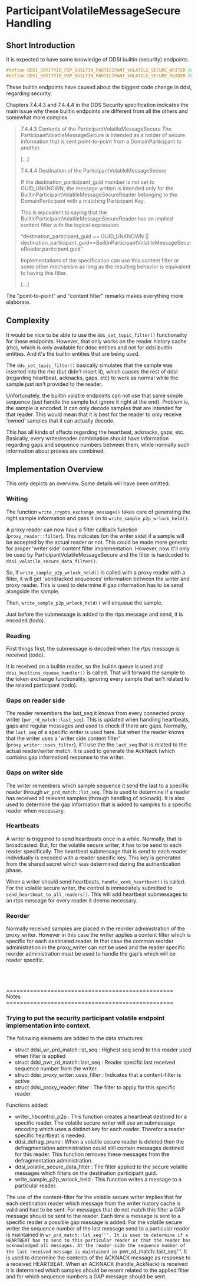 # ParticipantVolatileMessageSecure Handling

## Short Introduction

It is expected to have some knowledge of DDSI builtin (security) endpoints.

```cpp
#define DDSI_ENTITYID_P2P_BUILTIN_PARTICIPANT_VOLATILE_SECURE_WRITER 0xff0202c3
#define DDSI_ENTITYID_P2P_BUILTIN_PARTICIPANT_VOLATILE_SECURE_READER 0xff0202c4
```
These builtin endpoints have caused about the biggest code change in ddsi, regarding security.

Chapters 7.4.4.3 and 7.4.4.4 in the DDS Security specification indicates the main issue why these builtin endpoints are different from all the others and somewhat more complex.

> 7.4.4.3 Contents of the ParticipantVolatileMessageSecure
> The ParticipantVolatileMessageSecure is intended as a holder of secure information that
> is sent point-to-point from a DomainParticipant to another.
>
> [...]
>
> 7.4.4.4 Destination of the ParticipantVolatileMessageSecure
>
> If the destination_participant_guid member is not set to GUID_UNKNOWN, the message written is
> intended only for the BuiltinParticipantVolatileMessageSecureReader belonging to the
> DomainParticipant with a matching Participant Key.
>
> This is equivalent to saying that the BuiltinParticipantVolatileMessageSecureReader has an implied
> content filter with the logical expression:
>
> “destination_participant_guid == GUID_UNKNOWN
> || destination_participant_guid==BuiltinParticipantVolatileMessageSecureReader.participant.guid”
>
> Implementations of the specification can use this content filter or some other mechanism as long as the
> resulting behavior is equivalent to having this filter.
>
> [...]

The "point-to-point" and "content filter" remarks makes everything more elaborate.


## Complexity

It would be nice to be able to use the ```dds_set_topic_filter()``` functionality for these endpoints. However, that only works on the reader history cache (rhc), which is only available for ddsc entities and not for ddsi builtin entities. And it's the builtin entities that are being used.

The ```dds_set_topic_filter()``` basically simulates that the sample was inserted into the rhc (but didn't insert it), which causes the rest of ddsi (regarding heartbeat, acknacks, gaps, etc) to work as normal while the sample just isn't provided to the reader.

Unfortunately, the builtin volatile endpoints can not use that same simple sequence (just handle the sample but ignore it right at the end). Problem is, the sample is encoded. It can only decode samples that are intended for that reader. This would mean that it is best for the reader to only receive 'owned' samples that it can actually decode.

This has all kinds of affects regarding the heartbeat, acknacks, gaps, etc. Basically, every writer/reader combination should have information regarding gaps and sequence numbers between them, while normally such information about proxies are combined.


## Implementation Overview

This only depicts an overview. Some details will have been omitted.


### Writing

The function ```write_crypto_exchange_message()``` takes care of generating the right sample information and pass it on to ```write_sample_p2p_wrlock_held()```.

A proxy reader can now have a filter callback function (```proxy_reader::filter```). This indicates (on the writer side) if a sample will be accepted by the actual reader or not. This could be made more generic for proper 'writer side' content filter implementation. However, now it'll only be used by ParticipantVolatileMessageSecure and the filter is hardcoded to ```ddsi_volatile_secure_data_filter()```.

So, if ```write_sample_p2p_wrlock_held()``` is called with a proxy reader with a filter, it will get 'send/acked sequences' information between the writer and proxy reader. This is used to determine if gap information has to be send alongside the sample.

Then, ```write_sample_p2p_wrlock_held()``` will enqueue the sample.

Just before the submessage is added to the rtps message and send, it is encoded (todo).


### Reading

First things first, the submessage is decoded when the rtps message is received (todo).

It is received on a builtin reader, so the builtin queue is used and ```ddsi_builtins_dqueue_handler()``` is called. That will forward the sample to the token exchange functionality, ignoring every sample that isn't related to the related participant (todo).


### Gaps on reader side

The reader remembers the last_seq it knows from every connected proxy writer (```pwr_rd_match::last_seq```).
This is updated when handling heartbeats, gaps and regular messages and used to check if there are gaps.
Normally, the ```last_seq``` of a specific writer is used here. But when the reader knows that the writer uses a 'writer side content filter' (```proxy_writer::uses_filter```), it'll use the the ```last_seq``` that is related to the actual reader/writer match.
It is used to generate the AckNack (which contains gap information) response to the writer.


### Gaps on writer side

The writer remembers which sample sequence it send the last to a specific reader through ```wr_prd_match::lst_seq```.
This is used to determine if a reader has received all relevant samples (through handling of acknack).
It is also used to determine the gap information that is added to samples to a specific reader when necessary.


### Heartbeats

A writer is triggered to send heartbeats once in a while. Normally, that is broadcasted. But, for the volatile secure writer, it has to be send to each reader specifically. The heartbeat submessage that is send to each reader individually is encoded with a reader specific key. This key is generated from the shared secret which was determined during the authentication phase.

When a writer should send heartbeats, ```handle_xevk_heartbeat()``` is called. For the volatile secure writer, the control is immediately submitted to ```send_heartbeat_to_all_readers()```. This will add heartbeat submessages to an rtps message for every reader it deems necessary.


### Reorder

Normally received samples are placed in the reorder administration of the proxy_writer. However in this case the writer applies a content filter which is specific for each destinated reader. In that case the common reorder administration in the proxy_writer can not be used and the reader specific reorder administration must be used to handle the gap's which will be reader specific.

</br>
</br>
</br>
=================================================</br>
Notes</br>
=================================================</br>

### Trying to put the security participant volatile endpoint implementation into context.

The following elements are added to the data structures:

* struct ddsi_wr_prd_match::lst_seq     : Highest seq send to this reader used when filter is applied
* struct ddsi_pwr_rd_match::last_seq    : Reader specific last received sequence number from the writer.
* struct ddsi_proxy_writer::uses_filter : Indicates that a content-filter is active
* struct ddsi_proxy_reader::filter      : The filter to apply for this specific reader

Functions added:

* writer_hbcontrol_p2p : This function creates a heartbeat destined for a specific reader. The volatile secure writer will use an submessage encoding which uses a distinct key for each reader. Therefor a reader specific heartbeat is needed.
* ddsi_defrag_prune : When a volatile secure reader is deleted then the defragmentation administration could still contain messages destined for this reader. This function removes these messages from the defragmentation administration.
* ddsi_volatile_secure_data_filter : The filter applied to the secure volatile messages which filters on the destination participant guid.
* write_sample_p2p_wrlock_held : This function writes a message to a particular reader.

The use of the content-filter for the volatile secure writer implies that for each destination reader which message from the writer history cache is valid and had to be sent.
For messages that do not match this filter a GAP message should be sent to the reader. Each time a message is sent to a specific reader a possible gap message is added.
For the volatile secure writer the sequence number of the last message send to a particular reader is maintained in ```wr_prd_match::lst_seq'''. It is used to determine if a
HEARTBEAT has to send to this particular reader or that the reader has acknowledged all messages. At the reader side the sequence number of the last received message is
maintained in ```pwr_rd_match::last_seq'''. It is used to determine the contents of the ACKNACK message as response to a received HEARTBEAT.
When an ACKNACK (handle_AckNack) is received it is determined which samples should be resent related to the applied filter and for which sequence numbers a GAP message should be sent.
